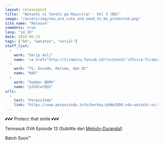 ```yaml
---
layout: releasepost
title:  "Watashi ni Tenshi ga Maiorita! - Vol 3 (BD)"
image: "/assets/img/noa_are_cute_and_need_to_be_protected.png"
site_name: "Release"
comments: true
lang: "id_ID"
date: 2019-06-21
tags: ["bd", "wataten", "serial"]
staff_list:
  - 
    work: "Skrip Asli"
    name: '<a href="http://tiramisu.fansub.id/?s=tenshi">Chiira-Tiramisu</a> (09-12), <a href="http://melodysubs.net/watashi-ni-tenshi-ga-maiorita-ova-subtitle-indonesia/">Melody-Durandal</a> (13)'
  - 
    work: "TS, Encode, Retime, dan QC"
    name: "N4O"
  - 
    work: "Sumber BDMV"
    name: "p334lwf@U2"
urls:
  - 
    text: "PerpusIndo"
    link: "https://www.perpusindo.info/berkas/qXWe3UDO.n4o-watashi-ni-tenshi-ga-maiorita-vol-3-bd-720p"
---
```

💕💕💕 Protecc that smile 💕💕💕

Termasuk OVA Episode 13 (Subtitle dari [Melody-Durandal](http://melodysubs.net/watashi-ni-tenshi-ga-maiorita-ova-subtitle-indonesia/))

Batch Soon™